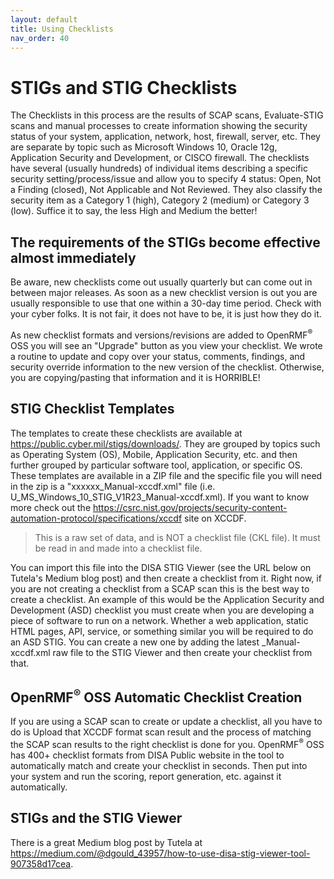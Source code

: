 ```yaml
---
layout: default
title: Using Checklists
nav_order: 40
---
```


# STIGs and STIG Checklists
The Checklists in this process are the results of SCAP scans, Evaluate-STIG scans  and manual processes to create information showing the security status of your system, application, network, host, firewall, server, etc. They are separate by topic such as Microsoft Windows 10, Oracle 12g, Application Security and Development, or CISCO firewall. The checklists have several (usually hundreds) of individual items describing a specific security setting/process/issue and allow you to specify 4 status: Open, Not a Finding (closed), Not Applicable and Not Reviewed. They also classify the security item as a Category 1 (high), Category 2 (medium) or Category 3 (low). Suffice it to say, the less High and Medium the better!

## The requirements of the STIGs become effective almost immediately
Be aware, new checklists come out usually quarterly but can come out in between major releases. As soon as a new checklist version is out you are usually responsible to use that one within a 30-day time period. Check with your cyber folks. It is not fair, it does not have to be, it is just how they do it. 

As new checklist formats and versions/revisions are added to OpenRMF<sup>&reg;</sup> OSS you will see an "Upgrade" button as you view your checklist. We wrote a routine to update and copy over your status, comments, findings, and security override information to the new version of the checklist. Otherwise, you are copying/pasting that information and it is HORRIBLE!

## STIG Checklist Templates
The templates to create these checklists are available at <a href="https://public.cyber.mil/stigs/downloads/" target="_blank">https://public.cyber.mil/stigs/downloads/</a>. They are grouped by topics such as Operating System (OS), Mobile, Application Security, etc. and then further grouped by particular software tool, application, or specific OS. These templates are available in a ZIP file and the specific file you will need in the zip is a "xxxxxx_Manual-xccdf.xml" file (i.e. U_MS_Windows_10_STIG_V1R23_Manual-xccdf.xml).  If you want to know more check out the https://csrc.nist.gov/projects/security-content-automation-protocol/specifications/xccdf site on XCCDF.

> This is a raw set of data, and is NOT a checklist file (CKL file). It must be read in and made into a checklist file.

You can import this file into the DISA STIG Viewer (see the URL below on Tutela's Medium blog post) and then create a checklist from it. Right now, if you are not creating a checklist from a SCAP scan this is the best way to create a checklist. An example of this would be the Application Security and Development (ASD) checklist you must create when you are developing a piece of software to run on a network. Whether a web application, static HTML pages, API, service, or something similar you will be required to do an ASD STIG. You can create a new one by adding the latest _Manual-xccdf.xml raw file to the STIG Viewer and then create your checklist from that. 

## OpenRMF<sup>&reg;</sup> OSS Automatic Checklist Creation
If you are using a SCAP scan to create or update a checklist, all you have to do is Upload that XCCDF format scan result and the process of matching the SCAP scan results to the right checklist is done for you. OpenRMF<sup>&reg;</sup> OSS has 400+ checklist formats from DISA Public website in the tool to automatically match and create your checklist in seconds. Then put into your system and run the scoring, report generation, etc. against it automatically.


## STIGs and the STIG Viewer
There is a great Medium blog post by Tutela at <a href="https://medium.com/@dgould_43957/how-to-use-disa-stig-viewer-tool-907358d17cea" target="_blank">https://medium.com/@dgould_43957/how-to-use-disa-stig-viewer-tool-907358d17cea</a>. 

